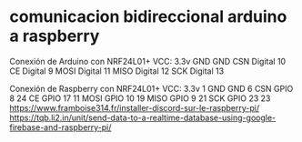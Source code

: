 # comunicacion bidireccional arduino a raspberry

Conexión de Arduino con NRF24L01+
VCC:                        3.3v
GND                         GND
CSN                         Digital 10
CE                          Digital 9
MOSI                        Digital 11
MISO                        Digital 12
SCK                         Digital 13 

Conexión de Raspberry  con NRF24L01+
VCC:                        3.3v                          1
GND                         GND                           6
CSN                         GPIO 8                        24
CE                          GPIO 17                       11
MOSI                        GPIO 10                       19
MISO                        GPIO 9                        21
SCK                         GPIO 23                       23
https://www.framboise314.fr/installer-discord-sur-le-raspberry-pi/
https://tqb.li2.in/unit/send-data-to-a-realtime-database-using-google-firebase-and-raspberry-pi/
